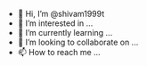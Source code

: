 - 👋 Hi, I’m @shivam1999t
- 👀 I’m interested in ...
- 🌱 I’m currently learning ...
- 💞️ I’m looking to collaborate on ...
- 📫 How to reach me ...

<!---
shivam1999t/shivam1999t is a ✨ special ✨ repository because its `README.md` (this file) appears on your GitHub profile.
You can click the Preview link to take a look at your changes.
--->
